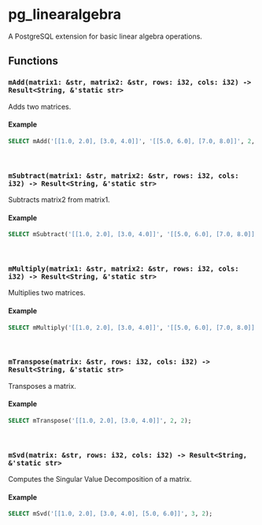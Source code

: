 # pg_linearalgebra

A PostgreSQL extension for basic linear algebra operations.

## Functions

### `mAdd(matrix1: &str, matrix2: &str, rows: i32, cols: i32) -> Result<String, &'static str>`
Adds two matrices.

#### Example
```sql
SELECT mAdd('[[1.0, 2.0], [3.0, 4.0]]', '[[5.0, 6.0], [7.0, 8.0]]', 2, 2);
```
<br>


### `mSubtract(matrix1: &str, matrix2: &str, rows: i32, cols: i32) -> Result<String, &'static str>`
Subtracts matrix2 from matrix1.

#### Example
```sql
SELECT mSubtract('[[1.0, 2.0], [3.0, 4.0]]', '[[5.0, 6.0], [7.0, 8.0]]', 2, 2);
```
<br>


### `mMultiply(matrix1: &str, matrix2: &str, rows: i32, cols: i32) -> Result<String, &'static str>`
Multiplies two matrices.

#### Example
```sql
SELECT mMultiply('[[1.0, 2.0], [3.0, 4.0]]', '[[5.0, 6.0], [7.0, 8.0]]', 2, 2);
```
<br>


### `mTranspose(matrix: &str, rows: i32, cols: i32) -> Result<String, &'static str>`
Transposes a matrix.

#### Example
```sql
SELECT mTranspose('[[1.0, 2.0], [3.0, 4.0]]', 2, 2);
```
<br>

### `mSvd(matrix: &str, rows: i32, cols: i32) -> Result<String, &'static str>`
Computes the Singular Value Decomposition of a matrix.

#### Example
```sql
SELECT mSvd('[[1.0, 2.0], [3.0, 4.0], [5.0, 6.0]]', 3, 2);
```
